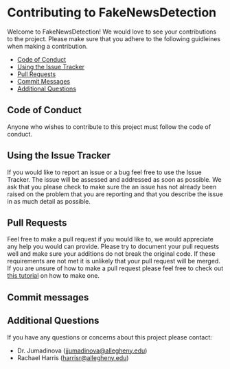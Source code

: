# Contributing to FakeNewsDetection

Welcome to FakeNewsDetection! We would love to see your contributions to the project. Please make sure that you adhere to the following guidleines when making a contribution.


* [Code of Conduct](#code-of-conduct)
* [Using the Issue Tracker](#using-the-issue-tracker)
* [Pull Requests](#pull-requests)
* [Commit Messages](#commit-messages)
* [Additional Questions](#additional-question)

## Code of Conduct

Anyone who wishes to contribute to this project must follow the code of conduct.

## Using the Issue Tracker

If you would like to report an issue or a bug feel free to use the Issue Tracker. The issue will be assessed and addressed as soon as possible. We ask that you please check to make sure the an issue has not already been raised on the problem that you are reporting and that you describe the issue in as much detail as possible.

## Pull Requests

Feel free to make a pull request if you would like to, we would appreciate any help you would can provide. Please try to document your pull requests well and make sure your additions do not break the original code. If these requirements are not met it is unlikely that your pull request will be merged. If you are unsure of how to make a pull request please feel free to check out [this tutorial](https://app.egghead.io/playlists/how-to-contribute-to-an-open-source-project-on-github) on how to make one.

## Commit messages

## Additional Questions

If you have any questions or concerns about this project please contact:

- Dr. Jumadinova (jjumadinova@allegheny.edu)
- Rachael Harris (harrisr@allegheny.edu)
